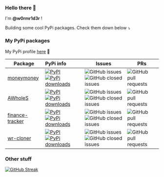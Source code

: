 ### Hello there 👋

I'm **@w0rmr1d3r** !

Building some cool PyPi packages. Check them down below ⤵️

### My PyPi packages

My PyPi profile [here](https://pypi.org/user/w0rmr1d3r/) 🐍

| Package                                                         | PyPi info                                                                                                                                                                                                                                      | Issues                                                                                                                                                                                  | PRs                                                                                            |
|-----------------------------------------------------------------|:-----------------------------------------------------------------------------------------------------------------------------------------------------------------------------------------------------------------------------------------------|-----------------------------------------------------------------------------------------------------------------------------------------------------------------------------------------|------------------------------------------------------------------------------------------------|
| [moneymoney](https://github.com/w0rmr1d3r/moneymoney)           | [![PyPI](https://img.shields.io/pypi/v/moneymoney)](https://pypi.org/project/moneymoney/) [![PyPi downloads](https://img.shields.io/pypi/dm/moneymoney?label=PyPi%20downloads)](https://pypistats.org/packages/moneymoney)                     | ![GitHub issues](https://img.shields.io/github/issues-raw/w0rmr1d3r/moneymoney) ![GitHub closed issues](https://img.shields.io/github/issues-closed-raw/w0rmr1d3r/moneymoney)           | ![GitHub pull requests](https://img.shields.io/github/issues-pr-raw/w0rmr1d3r/moneymoney)      |
| [AWholeS](https://github.com/w0rmr1d3r/AWholeS)                 | [![PyPI](https://img.shields.io/pypi/v/AWholeS)](https://pypi.org/project/AWholeS/) [![PyPi downloads](https://img.shields.io/pypi/dm/AWholeS?label=PyPi%20downloads)](https://pypistats.org/packages/awholes)                                 | ![GitHub issues](https://img.shields.io/github/issues-raw/w0rmr1d3r/AWholeS) ![GitHub closed issues](https://img.shields.io/github/issues-closed-raw/w0rmr1d3r/AWholeS)                 | ![GitHub pull requests](https://img.shields.io/github/issues-pr-raw/w0rmr1d3r/AWholeS)         |
| [finance-tracker](https://github.com/w0rmr1d3r/finance-tracker) | [![PyPI](https://img.shields.io/pypi/v/finance-tracker)](https://pypi.org/project/finance-tracker/) [![PyPi downloads](https://img.shields.io/pypi/dm/finance-tracker?label=PyPi%20downloads)](https://pypistats.org/packages/finance-tracker) | ![GitHub issues](https://img.shields.io/github/issues-raw/w0rmr1d3r/finance-tracker) ![GitHub closed issues](https://img.shields.io/github/issues-closed-raw/w0rmr1d3r/finance-tracker) | ![GitHub pull requests](https://img.shields.io/github/issues-pr-raw/w0rmr1d3r/finance-tracker) |
| [wr-cloner](https://github.com/w0rmr1d3r/cloner)                | [![PyPI](https://img.shields.io/pypi/v/wr-cloner)](https://pypi.org/project/wr-cloner/) [![PyPi downloads](https://img.shields.io/pypi/dm/wr-cloner?label=PyPi%20downloads)](https://pypistats.org/packages/wr-cloner)                         | ![GitHub issues](https://img.shields.io/github/issues-raw/w0rmr1d3r/cloner) ![GitHub closed issues](https://img.shields.io/github/issues-closed-raw/w0rmr1d3r/cloner)                   | ![GitHub pull requests](https://img.shields.io/github/issues-pr-raw/w0rmr1d3r/cloner)          |
### Other stuff

[![GitHub Streak](https://streak-stats.demolab.com?user=w0rmr1d3r&theme=black-ice&hide_border=true)](https://git.io/streak-stats)
